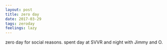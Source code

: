 ```yaml
---
layout: post
title: zero day
date: 2017-03-29
tags: zeroday
feelings: lazy
---
```


zero day for social reasons. spent day at SVVR and night with Jimmy and O.
